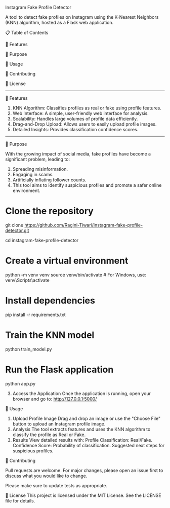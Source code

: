 Instagram Fake Profile Detector

A tool to detect fake profiles on Instagram using the K-Nearest Neighbors (KNN) algorithm, hosted as a Flask web application.

📋 Table of Contents

🌟 Features

🎯 Purpose

📖 Usage

🤝 Contributing

📜 License

---

🌟 Features
1. KNN Algorithm: Classifies profiles as real or fake using profile features.
2. Web Interface: A simple, user-friendly web interface for analysis.
3. Scalability: Handles large volumes of profile data efficiently.
4. Drag-and-Drop Upload: Allows users to easily upload profile images.
5. Detailed Insights: Provides classification confidence scores.

---

🎯 Purpose

With the growing impact of social media, fake profiles have become a significant problem, leading to:

1. Spreading misinformation.
2. Engaging in scams.
3. Artificially inflating follower counts.
4. This tool aims to identify suspicious profiles and promote a safer online environment.

# Clone the repository
git clone https://github.com/Ragini-Tiwari/instagram-fake-profile-detector.git

cd instagram-fake-profile-detector

# Create a virtual environment
python -m venv venv
source venv/bin/activate  # For Windows, use: venv\Scripts\activate

# Install dependencies
pip install -r requirements.txt

# Train the KNN model 
python train_model.py

# Run the Flask application
python app.py

3. Access the Application
Once the application is running, open your browser and go to:
http://127.0.0.1:5000/

📖 Usage
1. Upload Profile Image
Drag and drop an image or use the "Choose File" button to upload an Instagram profile image.
2. Analysis
The tool extracts features and uses the KNN algorithm to classify the profile as Real or Fake.
3. Results
View detailed results with:
Profile Classification: Real/Fake.
Confidence Score: Probability of classification.
Suggested next steps for suspicious profiles.

🤝 Contributing

Pull requests are welcome. For major changes, please open an issue first
to discuss what you would like to change.

Please make sure to update tests as appropriate.

📜 License
This project is licensed under the MIT License. See the LICENSE file for details.
